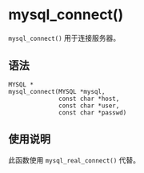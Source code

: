 mysql_connect() 
====================================

`mysql_connect()` 用于连接服务器。

语法 
-----------------------

```unknow
MYSQL *
mysql_connect(MYSQL *mysql,
              const char *host,
              const char *user,
              const char *passwd)
```



使用说明 
-------------------------

此函数使用 `mysql_real_connect()` 代替。
